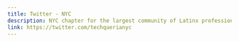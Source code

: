 ```yaml
---
title: Twitter - NYC
description: NYC chapter for the largest community of Latinx professionals in the tech industry.
link: https://twitter.com/techquerianyc
---
```

